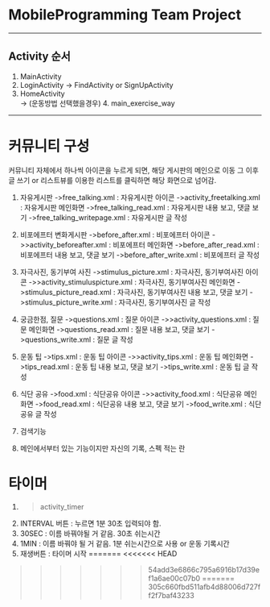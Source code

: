 
# MobileProgramming Team Project
---
## Activity 순서
1. MainActivity
2. LoginActivity -> FindActivity or SignUpActivity
3. HomeActivity\
-> (운동방법 선택했을경우) 4. main_exercise_way
---

# 커뮤니티 구성 
커뮤니티 자체에서 하나씩 아이콘을 누르게 되면, 해당 게시판의 메인으로 이동
그 이후 글 쓰기 or 리스트뷰를 이용한 리스트를 클릭하면 해당 화면으로 넘어감.

1. 자유게시판
    ->free_talking.xml : 자유게시판 아이콘
    ->activity_freetalking.xml : 자유게시판 메인화면
    ->free_talking_read.xml : 자유게시판 내용 보고, 댓글 보기
    ->free_talking_writepage.xml : 자유게시판 글 작성

2. 비포에프터 변화게시판
    ->before_after.xml : 비포에프터 아이콘
    ->>activity_beforeafter.xml : 비포에프터 메인화면
    ->before_after_read.xml : 비포에프터 내용 보고, 댓글 보기
    ->before_after_write.xml : 비포에프터 글 작성

3. 자극사진, 동기부여 사진 
    ->stimulus_picture.xml : 자극사진, 동기부여사진 아이콘
    ->>activity_stimuluspicture.xml : 자극사진, 동기부여사진 메인화면
    ->stimulus_picture_read.xml : 자극사진, 동기부여사진 내용 보고, 댓글 보기
    ->stimulus_picture_write.xml : 자극사진, 동기부여사진 글 작성

4. 궁금한점, 질문
    ->questions.xml : 질문 아이콘
    ->>activity_questions.xml : 질문 메인화면
    ->questions_read.xml : 질문 내용 보고, 댓글 보기
    ->questions_write.xml : 질문 글 작성

5. 운동 팁
    ->tips.xml : 운동 팁 아이콘
    ->>activity_tips.xml : 운동 팁 메인화면
    ->tips_read.xml : 운동 팁 내용 보고, 댓글 보기
    ->tips_write.xml : 운동 팁 글 작성

6. 식단 공유
    ->food.xml : 식단공유 아이콘
    ->>activity_food.xml : 식단공유 메인화면
    ->food_read.xml : 식단공유 내용 보고, 댓글 보기
    ->food_write.xml : 식단공유 글 작성

7. 검색기능
8. 메인에서부터 있는 기능이지만 자신의 기록, 스펙 적는 란

# 타이머
1. >activity_timer
2. INTERVAL 버튼 : 누르면 1분 30초 입력되야 함.
3. 30SEC : 이름 바꿔야될 거 같음. 30초 쉬는시간
4. 1MIN : 이름 바꿔야 될 거 같음. 1분 쉬는시간으로 사용 or 운동 기록시간
5. 재생버튼 : 타이머 시작
=======
<<<<<<< HEAD
>>>>>>> 54add3e6866c795a6916b17d39ef1a6ae00c07b0
=======
>>>>>>> 305c660fbd511afb4d88006d727ff2f7baf43233
